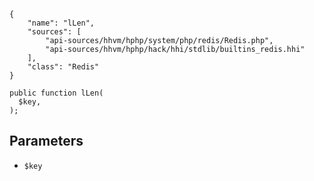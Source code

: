 ``` yamlmeta
{
    "name": "lLen",
    "sources": [
        "api-sources/hhvm/hphp/system/php/redis/Redis.php",
        "api-sources/hhvm/hphp/hack/hhi/stdlib/builtins_redis.hhi"
    ],
    "class": "Redis"
}
```




``` Hack
public function lLen(
  $key,
);
```




## Parameters




+ ` $key `
<!-- HHAPIDOC -->
